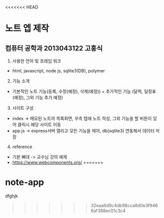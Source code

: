 <<<<<<< HEAD
# 노트 엡 제작
## 컴퓨터 공학과 2013043122 고홍식
 1. 사용한 언어 및 프레임 워크
  - html, javascript, node js, sqlite3(DB), polymer
 2. 기능 소개
  - 기본적인 노트 기능(등록, 수정(예정), 삭제(예정)) + 추가적인 기능 (달력, 일정표(예정), 그외 기능 추가 예정)
 3. 사이트 구성
  - index -> 메모된 노트의 목록화면, 우측 텝에 노트 작성, 그외 기능을 할 버튼이 있어 클릭시 해당 사이트 이동
  - app.js -> express서버 열리고 모든 기능을 제어, db(sqlite3) 연동해서 데이터 저장
 4. reference
  - 기본 뼈대 -> 교수님 강의 예제
  - https://www.webcomponents.org/
=======
# note-app
dfghjk
>>>>>>> 32eaa6d9c4db98cca8d0e3f9466af388ec01c3c4
